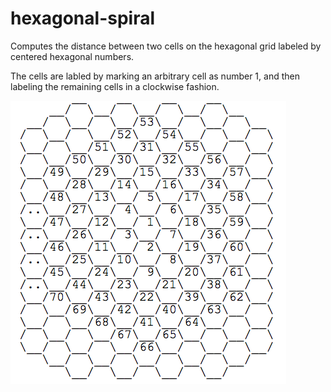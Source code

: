 hexagonal-spiral
================

Computes the distance between two cells on the hexagonal grid labeled by centered hexagonal numbers. 

The cells are labled by marking an arbitrary cell as number 1, and then labeling the remaining cells in a clockwise fashion.

![Hexagonal grid example](/images/grid.png)


